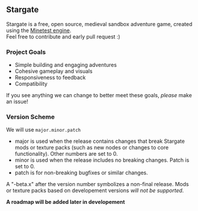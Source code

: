 ## Stargate

Stargate is a free, open source, medieval sandbox adventure game, created using the [Minetest engine](https://github.com/minetest/minetest).  
Feel free to contribute and early pull request :)

### Project Goals

- Simple building and engaging adventures
- Cohesive gameplay and visuals
- Responsiveness to feedback
- Compatibility

If you see anything we can change to better meet these goals, *please* make an issue!


### Version Scheme

We will use `major.minor.patch`

 - major is used when the release contains changes that break Stargate mods or texture packs (such as new nodes or changes to core functionality).  Other numbers are set to 0.
 - minor is used when the release includes no breaking changes.  Patch is set to 0.
 - patch is for non-breaking bugfixes or similar changes.
 
 A "-beta.x" after the version number symbolizes a non-final release.  Mods or texture packs based on developement versions *will not be supported*.
 
**A roadmap will be added later in developement**
